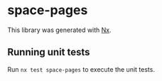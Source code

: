 # space-pages

This library was generated with [Nx](https://nx.dev).

## Running unit tests

Run `nx test space-pages` to execute the unit tests.
